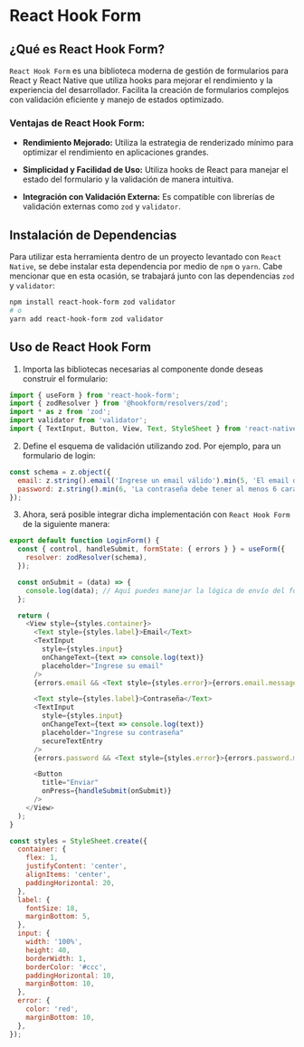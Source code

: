 # React Hook Form

## ¿Qué es React Hook Form?

`React Hook Form` es una biblioteca moderna de gestión de formularios para React y React Native que utiliza hooks para mejorar el rendimiento y la experiencia del desarrollador. Facilita la creación de formularios complejos con validación eficiente y manejo de estados optimizado.

### Ventajas de React Hook Form:

* **Rendimiento Mejorado:** Utiliza la estrategia de renderizado mínimo para optimizar el rendimiento en aplicaciones grandes.

* **Simplicidad y Facilidad de Uso:** Utiliza hooks de React para manejar el estado del formulario y la validación de manera intuitiva.

* **Integración con Validación Externa:** Es compatible con librerías de validación externas como `zod` y `validator`.

## Instalación de Dependencias

Para utilizar esta herramienta dentro de un proyecto levantado con `React Native`, se debe instalar esta dependencia por medio de `npm` o `yarn`. Cabe mencionar que en esta ocasión, se trabajará junto con las dependencias `zod` y `validator`:

```bash
npm install react-hook-form zod validator
# o
yarn add react-hook-form zod validator
```

## Uso de React Hook Form

1. Importa las bibliotecas necesarias al componente donde deseas construir el formulario:

```javascript
import { useForm } from 'react-hook-form';
import { zodResolver } from '@hookform/resolvers/zod';
import * as z from 'zod';
import validator from 'validator';
import { TextInput, Button, View, Text, StyleSheet } from 'react-native';
```

2. Define el esquema de validación utilizando zod. Por ejemplo, para un formulario de login:

```javascript
const schema = z.object({
  email: z.string().email('Ingrese un email válido').min(5, 'El email debe tener al menos 5 caracteres').max(100, 'El email debe tener como máximo 100 caracteres').optional(),
  password: z.string().min(6, 'La contraseña debe tener al menos 6 caracteres').max(20, 'La contraseña debe tener como máximo 20 caracteres').optional(),
});
```

3. Ahora, será posible integrar dicha implementación con `React Hook Form` de la siguiente manera:

```javascript
export default function LoginForm() {
  const { control, handleSubmit, formState: { errors } } = useForm({
    resolver: zodResolver(schema),
  });

  const onSubmit = (data) => {
    console.log(data); // Aquí puedes manejar la lógica de envío del formulario
  };

  return (
    <View style={styles.container}>
      <Text style={styles.label}>Email</Text>
      <TextInput
        style={styles.input}
        onChangeText={text => console.log(text)}
        placeholder="Ingrese su email"
      />
      {errors.email && <Text style={styles.error}>{errors.email.message}</Text>}

      <Text style={styles.label}>Contraseña</Text>
      <TextInput
        style={styles.input}
        onChangeText={text => console.log(text)}
        placeholder="Ingrese su contraseña"
        secureTextEntry
      />
      {errors.password && <Text style={styles.error}>{errors.password.message}</Text>}

      <Button
        title="Enviar"
        onPress={handleSubmit(onSubmit)}
      />
    </View>
  );
}

const styles = StyleSheet.create({
  container: {
    flex: 1,
    justifyContent: 'center',
    alignItems: 'center',
    paddingHorizontal: 20,
  },
  label: {
    fontSize: 18,
    marginBottom: 5,
  },
  input: {
    width: '100%',
    height: 40,
    borderWidth: 1,
    borderColor: '#ccc',
    paddingHorizontal: 10,
    marginBottom: 10,
  },
  error: {
    color: 'red',
    marginBottom: 10,
  },
});
```
